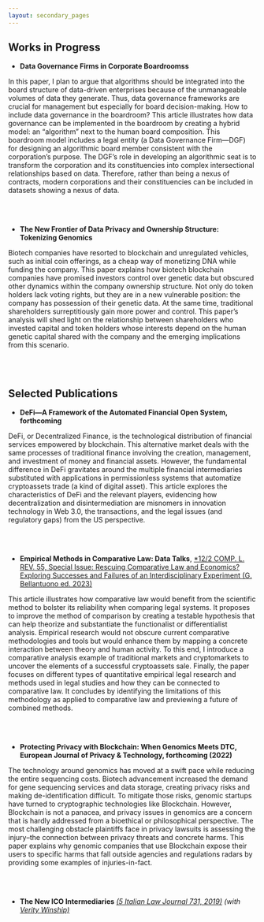 ```yaml
---
layout: secondary_pages
---
```


## Works in Progress

* **Data Governance Firms in Corporate Boardroomss** 

<!---	<details>
  <summary><span class='icon-right'></span> Abstract</summary><p>-->
In this paper, I plan to argue that algorithms should be integrated into the board structure of data-driven enterprises because of the unmanageable volumes of data they generate. Thus, data governance frameworks are crucial for management but especially for board decision-making. How to include data governance in the boardroom? This article illustrates how data governance can be implemented in the boardroom by creating a hybrid model: an “algorithm” next to the human board composition. This boardroom model includes a legal entity (a Data Governance Firm—DGF) for designing an algorithmic board member consistent with the corporation’s purpose. The DGF’s role in developing an algorithmic seat is to transform the corporation and its constituencies into complex intersectional relationships based on data. Therefore, rather than being a nexus of contracts, modern corporations and their constituencies can be included in datasets showing a nexus of data. 
<!--- </p></details>-->

<br>
<br>

* **The New Frontier of Data Privacy and Ownership Structure: Tokenizing Genomics** 
	
<!---	<details>
  <summary><span class='icon-right'></span> Abstract</summary><p>-->
Biotech companies have resorted to blockchain and unregulated vehicles, such as initial coin offerings, as a cheap way of monetizing DNA while funding the company. This paper explains how biotech blockchain companies have promised investors control over genetic data but obscured other dynamics within the company ownership structure. Not only do token holders lack voting rights, but they are in a new vulnerable position: the company has possession of their genetic data. At the same time, traditional shareholders surreptitiously gain more power and control. This paper’s analysis will shed light on the relationship between shareholders who invested capital and token holders whose interests depend on the human genetic capital shared with the company and the emerging implications from this scenario. 
<!--- </p></details>-->

<br>
<br>

## Selected Publications

* **DeFi—A Framework of the Automated Financial Open System, forthcoming** 
		
<!---	<details>
  <summary><span class='icon-right'></span> Abstract</summary><p>-->
DeFi, or Decentralized Finance, is the technological distribution of financial services empowered by blockchain. This alternative market deals with the same processes of traditional finance involving the creation, management, and investment of money and financial assets. However, the fundamental difference in DeFi gravitates around the multiple financial intermediaries substituted with applications in permissionless systems that automatize cryptoassets trade (a kind of digital asset). This article explores the characteristics of DeFi and the relevant players, evidencing how decentralization and disintermediation are misnomers in innovation technology in Web 3.0, the transactions, and the legal issues (and regulatory gaps) from the US perspective.  
<!--- </p></details>-->

<br>
<br>


* **Empirical Methods in Comparative Law: Data Talks**, <a href="https://papers.ssrn.com/sol3/papers.cfm?abstract_id=4407360" target="_blank">*12/2 COMP. L. REV. 55, Special Issue: Rescuing Comparative Law and Economics? Exploring Successes and Failures of an Interdisciplinary Experiment (G. Bellantuono ed. 2023)</a> 
		
<!---	<details>
  <summary><span class='icon-right'></span> Abstract</summary><p>-->
This article illustrates how comparative law would benefit from the scientific method to bolster its reliability when comparing legal systems. It proposes to improve the method of comparison by creating a testable hypothesis that can help theorize and substantiate the functionalist or differentialist analysis. Empirical research would not obscure current comparative methodologies and tools but would enhance them by mapping a concrete interaction between theory and human activity. To this end, I introduce a comparative analysis example of traditional markets and cryptomarkets to uncover the elements of a successful cryptoassets sale. Finally, the paper focuses on different types of quantitative empirical legal research and methods used in legal studies and how they can be connected to comparative law. It concludes by identifying the limitations of this methodology as applied to comparative law and previewing a future of combined methods.

<!--- </p></details>-->

<br>
<br>


* **Protecting Privacy with Blockchain: When Genomics Meets DTC, European Journal of Privacy & Technology, forthcoming (2022)** 
	
<!---	<details>
  <summary><span class='icon-right'></span> Abstract</summary><p>-->
The technology around genomics has moved at a swift pace while reducing the entire sequencing costs. Biotech advancement increased the demand for gene sequencing services and data storage, creating privacy risks and making de-identification difficult. To mitigate those risks, genomic startups have turned to cryptographic technologies like Blockchain. However, Blockchain is not a panacea, and privacy issues in genomics are a concern that is hardly addressed from a bioethical or philosophical perspective. The most challenging obstacle plaintiffs face in privacy lawsuits is assessing the injury–the connection between privacy threats and concrete harms. This paper explains why genomic companies that use Blockchain expose their users to specific harms that fall outside agencies and regulations radars by providing some examples of injuries-in-fact. 
<!--- </p></details>-->

<br>
<br>

* **The New ICO Intermediaries** <a href="https://www.theitalianlawjournal.it/vw/" target="_blank">*(5 Italian Law Journal 731, 2019)*</a> *(with <a href="https://law.illinois.edu/faculty-research/faculty-profiles/verity-winship/" target="_blank">Verity Winship)</a>*
